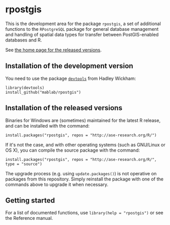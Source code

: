 rpostgis
========

This is the development area for the package `rpostgis`, a set of
additional functions to the `RPostgreSQL` package for general database
management and handling of spatial data types for transfer between PostGIS-enabled databases and R.

See [the home page for the released versions](http://ase-research.org/basille/rpostgis/).


## Installation of the development version

You need to use the package
[`devtools`](http://cran.r-project.org/web/packages/devtools/index.html)
from Hadley Wickham:

	library(devtools)
	install_github("mablab/rpostgis")


## Installation of the released versions

Binaries for Windows are (sometimes) maintained for the
latest R release, and can be installed with the command:

    install.packages("rpostgis", repos = "http://ase-research.org/R/")

If it's not the case, and with other operating systems (such as GNU/Linux or OS X), you can compile the source package with the command:

	install.packages("rpostgis", repos = "http://ase-research.org/R/", type = "source")

The upgrade process (e.g. using `update.packages()`) is not operative on
packages from this repository. Simply reinstall the package with one of the
commands above to upgrade it when necessary.


## Getting started

For a list of documented functions, use `library(help = "rpostgis")` or see
the Reference manual.
